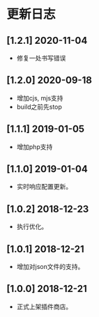 # 更新日志

## [1.2.1] 2020-11-04
- 修复一处书写错误

## [1.2.0] 2020-09-18
- 增加cjs, mjs支持
- build之前先stop 

## [1.1.1] 2019-01-05
- 增加php支持 

## [1.1.0] 2019-01-04
- 实时响应配置更新。

## [1.0.2] 2018-12-23
- 执行优化。

## [1.0.1] 2018-12-21
- 增加对json文件的支持。

## [1.0.0] 2018-12-21
- 正式上架插件商店。